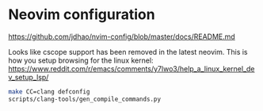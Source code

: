 # Neovim configuration

https://github.com/jdhao/nvim-config/blob/master/docs/README.md


Looks like cscope support has been removed in the latest neovim. This is how you setup browsing for the linux kernel:
https://www.reddit.com/r/emacs/comments/y7lwo3/help_a_linux_kernel_dev_setup_lsp/

```sh
make CC=clang defconfig
scripts/clang-tools/gen_compile_commands.py
```

